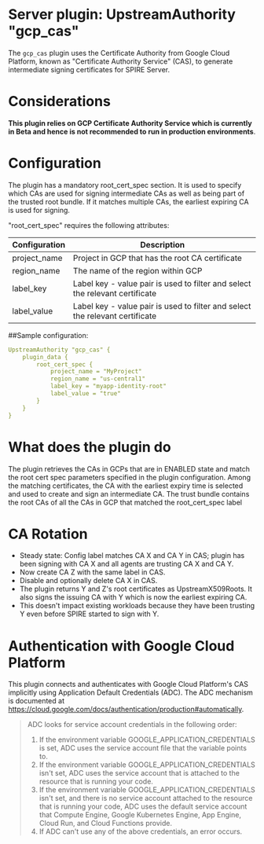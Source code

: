 # Server plugin: UpstreamAuthority "gcp_cas"

The `gcp_cas` plugin uses the Certificate Authority from Google Cloud Platform, known as "Certificate Authority Service" (CAS),
 to generate intermediate signing certificates for SPIRE Server.

# Considerations
**This plugin relies on GCP Certificate Authority Service which is currently in Beta and hence is not recommended to run in production environments**.

# Configuration
The plugin has a mandatory root_cert_spec section. It is used to specify which CAs are used for signing
 intermediate CAs as well as being part of the trusted root bundle. If it matches multiple CAs,
 the earliest expiring CA is used for signing.

"root_cert_spec" requires the following attributes:

| Configuration                 | Description                                                       |
| ----------------------------- | ----------------------------------------------------------------- |
| project_name   | Project in GCP that has the root CA certificate                   |
| region_name    | The name of the region within GCP                                 |
| label_key      | Label key - value pair is used to filter and select the relevant certificate  |
| label_value    | Label key - value pair is used to filter and select the relevant certificate  |

##Sample configuration:

```yaml
UpstreamAuthority "gcp_cas" {
    plugin_data {
        root_cert_spec {
            project_name = "MyProject"
            region_name = "us-central1"
            label_key = "myapp-identity-root"
            label_value = "true"
        }
    }
}
```
# What does the plugin do
The plugin retrieves the CAs in GCPs that are in ENABLED state and match the root cert spec parameters specified
 in the plugin configuration. Among the matching certificates, the CA with the earliest expiry time is selected and
 used to create and sign an intermediate CA. The trust bundle contains the root CAs of all the CAs in GCP that matched
 the root_cert_spec label

# CA Rotation
* Steady state: Config label matches CA X and CA Y in CAS; plugin has been signing with CA X and all agents are trusting CA X and CA Y.
* Now create CA Z with the same label in CAS.
* Disable and optionally delete CA X in CAS.
* The plugin returns Y and Z's root certificates as UpstreamX509Roots. It also signs the issuing CA with Y which is now the earliest expiring CA.
* This doesn't impact existing workloads because they have been trusting Y even before SPIRE started to sign with Y.

# Authentication with Google Cloud Platform
This plugin connects and authenticates with Google Cloud Platform's CAS implicitly using Application Default Credentials (ADC).
 The ADC mechanism is documented at <https://cloud.google.com/docs/authentication/production#automatically>.

>ADC looks for service account credentials in the following order:
>1. If the environment variable GOOGLE_APPLICATION_CREDENTIALS is set, ADC uses the service account file that the variable points to.
>1. If the environment variable GOOGLE_APPLICATION_CREDENTIALS isn't set, ADC uses the service account that is attached to the resource that is running your code.
>1. If the environment variable GOOGLE_APPLICATION_CREDENTIALS isn't set, and there is no service account attached to the resource that is running your code, ADC uses the default service account that Compute Engine, Google Kubernetes Engine, App Engine, Cloud Run, and Cloud Functions provide.
>1. If ADC can't use any of the above credentials, an error occurs.
